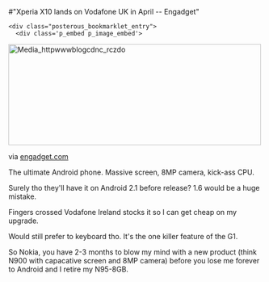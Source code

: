 #"Xperia X10 lands on Vodafone UK in April -- Engadget"


    <div class="posterous_bookmarklet_entry">
      <div class='p_embed p_image_embed'>
<a href="http://getfile9.posterous.com/getfile/files.posterous.com/conoroneill/qrkhBfBuABfFEnBeiswDiEnuafdxwwlzIcsrFkwHftjgzmsIzGagyerwlxdq/media_httpwwwblogcdnc_rczdo.jpg.scaled1000.jpg"><img alt="Media_httpwwwblogcdnc_rczdo" height="200" src="http://getfile8.posterous.com/getfile/files.posterous.com/conoroneill/qrkhBfBuABfFEnBeiswDiEnuafdxwwlzIcsrFkwHftjgzmsIzGagyerwlxdq/media_httpwwwblogcdnc_rczdo.jpg.scaled500.jpg" width="500" /></a>
</div>


<div class="posterous_quote_citation">via <a href="http://www.engadget.com/2010/02/04/xperia-x10-lands-on-vodafone-uk-in-april/">engadget.com</a></div>
    <p>The ultimate Android phone. Massive screen, 8MP camera, kick-ass CPU. 
</p><p>Surely tho they'll have it on Android 2.1 before release? 1.6 would be a huge mistake. 
</p><p>Fingers crossed Vodafone Ireland stocks it so I can get cheap on my upgrade.
</p><p>Would still prefer to keyboard tho. It's the one killer feature of the G1.
</p><p>So Nokia, you have 2-3 months to blow my mind with a new product (think N900 with capacative screen and 8MP camera) before you lose me forever to Android and I retire my N95-8GB.</p></div>
  